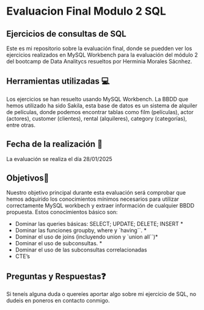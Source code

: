 # Evaluacion Final Modulo 2 SQL 
## Ejercicios de consultas de SQL
Este es mi repositorio sobre la evaluación final, donde se puedden ver los ejercicios realizados en MySQL Workbench
para la evaluación del módulo 2 del bootcamp de Data Analitycs resueltos por Herminia Morales Sácnhez.

## Herramientas utilizadas 💻
Los ejercicios se han resuelto usando MySQL Workbench.
La BBDD que hemos utilizado ha sido Sakila, esta base de datos es un sistema de alquiler de películas,
donde podemos encontrar tablas como film (películas), actor (actores), customer (clientes), rental (alquileres), category (categorías), entre otras.

## Fecha de la realización 📅
La evaluación se realiza el día 28/01/2025

## Objetivos🎯
Nuestro objetivo principal durante esta evaluación será comprobar que hemos adquirido los conocimientos mínimos necesarios 
para utilizar correctamente MySQL workbech y extraer información de cualquier BBDD propuesta.
Estos conocimientos básico son:

- Dominar las queries básicas: SELECT; UPDATE; DELETE; INSERT *
- Dominar las funciones groupby, where y `having``. *
- Dominar el uso de joins (incluyendo union y `union all``)*
- Dominar el uso de subconsultas. *
- Dominar el uso de las subconsultas correlacionadas
- CTE’s

## Preguntas y Respuestas❓
Si teneís alguna duda o quereíes aportar algo sobre mi ejercicio de SQL, no dudeis en poneros en contacto conmigo.

